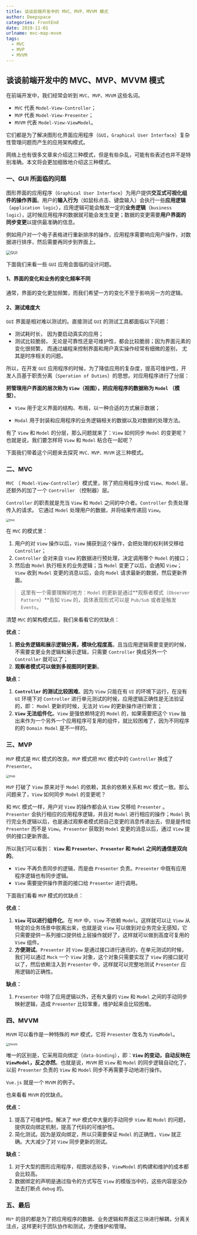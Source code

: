 ```yaml
---
title: 谈谈前端开发中的 MVC、MVP、MVVM 模式
author: Deepspace
categories: FrontEnd
date: 2019-11-01
urlname: mvc-map-mvvm
tags:
  - MVC
  - MVP
  - MVVM
---
```


## 谈谈前端开发中的 MVC、MVP、MVVM 模式

在前端开发中，我们经常会听到 `MVC`、`MVP`、`MVVM` 这些名词。

- `MVC` 代表 `Model-View-Controller`；
- `MVP` 代表 `Model-View-Presenter`；
- `MVVM` 代表 `Model-View-ViewModel`。

它们都是为了解决图形化界面应用程序（`GUI`，`Graphical User Interface`）复杂性管理问题而产生的应用架构模式。

网络上也有很多文章来介绍这三种模式，但是有些杂乱，可能有些表述也并不是特别准确。本文将会更加细致地介绍这三种模式。

<!-- more -->

### 一、GUI 所面临的问题

图形界面的应用程序（`Graphical User Interface`）为用户提供**交互式可视化组件的操作界面**。用户的**输入行为**（如鼠标点击、键盘输入）会执行一些**应用逻辑**（`application logic`），应用逻辑可能会触发一定的**业务逻辑**（`business logic`），这时候应用程序的数据就可能会发生变更；数据的变更需要**用户界面的同步变更**以提供最准确的信息。

例如用户对一个电子表格进行重新排序的操作，应用程序需要响应用户操作，对数据进行排序，然后需要再同步到界面上。

<img src="https://raw.githubusercontent.com/IDeepspace/ImageHosting/master/FrontEnd/gui.png" alt="GUI" style="zoom:75%;" />

下面我们来看一些 `GUI` 应用会面临的设计问题。

#### 1、界面的变化和业务的变化频率不同

通常，界面的变化更加频繁，而我们希望一方的变化不至于影响另一方的逻辑。

#### 2、测试难度大

`GUI` 界面是相对难以测试的。直接测试 `GUI` 的测试工具都面临以下问题：

- 测试耗时长， 因为要启动真实的应用；
- 测试比较脆弱， 无论是可靠性还是可维护性，都会比较脆弱；因为界面元素的变化很频繁， 而通过编程来控制界面和用户真实操作经常有细微的差别， 尤其是时序相关的问题。

所以，在开发 `GUI` 应用程序的时候，为了降低应用的复杂度，提高可维护性，开发人员基于职责分离（`Speration of Duties`）的思想，对应用程序进行了分层：

**把管理用户界面的层次称为 `View`（视图），把应用程序的数据称为 `Model` （模型）**。

- `View` 用于定义界面的结构、布局，以一种合适的方式展示数据；

- `Modal` 用于封装和应用程序的业务逻辑相关的数据以及对数据的处理方法。

有了 `View` 和 `Model` 的分层，那么问题就来了：`View` 如何同步 `Model` 的变更呢？也就是说，我们要怎样将 `View` 和 `Model` 粘合在一起呢？

下面我们带着这个问题来去探究 `MVC、MVP、MVVM` 这三种模式。

### 二、MVC

`MVC` （ `Model-View-Controller`）模式里，除了把应用程序分成 `View`、`Model` 层，还额外的加了一个 `Controller` （控制器）层。

`Controller` 的职责就是充当 `View` 和 `Model` 之间的中介者。`Controller` 负责处理传入的请求。 它通过 `Model` 处理用户的数据，并将结果传递回 `View`。

<img src="https://raw.githubusercontent.com/IDeepspace/ImageHosting/master/FrontEnd/mvc.jpg" alt="mvc" style="zoom: 55%;" />

在 `MVC` 的模式里：

1. 用户的对 `View` 操作以后，`View` 捕获到这个操作，会把处理的权利转交移给 `Controller`；
2. `Controller` 会对来自 `View` 的数据进行预处理，决定调用哪个 `Model` 的接口；
3. 然后由 `Model` 执行相关的业务逻辑；当 `Model` 变更了以后，会通知 `View`；`View` 收到 `Model` 变更的消息以后，会向 `Model` 请求最新的数据，然后更新界面。

> 这里有一个需要理解的地方：`Model` 的更新是通过**观察者模式（`Observer Pattern`）**告知 `View` 的，具体表现形式可以是 `Pub/Sub` 或者是触发 `Events`。

清楚 `MVC` 的架构模式后，我们来看看它的优缺点：

**优点：**

1. **把业务逻辑和展示逻辑分离，模块化程度高**。且当应用逻辑需要变更的时候，不需要变更业务逻辑和展示逻辑，只需要 `Controller` 换成另外一个 `Controller` 就可以了；
2. **观察者模式可以做到多视图同时更新**。

**缺点：**

1. **`Controller` 的测试比较困难**。因为 `View` 只能在有 `UI` 的环境下运行，在没有 `UI` 环境下对 `Controller` 进行单元测试的时候，应用逻辑正确性是无法验证的，即： `Model` 更新的时候，无法对 `View` 的更新操作进行断言；
2. **`View` 无法组件化**。`View` 是强依赖特定的 `Model` 的，如果需要把这个 `View` 抽出来作为一个另外一个应用程序可复用的组件，就比较困难了，因为不同程序的的 `Domain Model` 是不一样的。

### 三、MVP

`MVP` 模式是 `MVC` 模式的改良。`MVP` 模式把 `MVC` 模式中的 `Controller` 换成了 `Presenter`。

<img src="https://raw.githubusercontent.com/IDeepspace/ImageHosting/master/FrontEnd/mvp.jpg" alt="mvp" style="zoom: 55%;" />

`MVP` 打破了 `View` 原来对于 `Model` 的依赖，其余的依赖关系和 `MVC` 模式一致。那么问题来了，`View` 如何同步 `Model` 的变更呢？

和 `MVC` 模式一样，用户对 `View` 的操作都会从 `View` 交移给 `Presenter` 。`Presenter` 会执行相应的应用程序逻辑，并且对 `Model` 进行相应的操作；`Model` 执行完业务逻辑以后，也是通过观察者模式把自己变更的消息传递出去，但是是传给 `Presenter` 而不是 `View`。`Presenter` 获取到 `Model` 变更的消息以后，通过 `View` 提供的接口更新界面。

所以我们可以看到： **`View` 和 `Presenter`、`Presenter` 和 `Model` 之间的通信是双向的**。

- `View` 不再负责同步的逻辑，而是由 `Presenter` 负责。`Presenter` 中既有应用程序逻辑也有同步逻辑。
- `View` 需要提供操作界面的接口给 `Presenter` 进行调用。

下面我们看看 `MVP` 模式的优缺点：

**优点：**

1. **`View` 可以进行组件化**。在 `MVP` 中，`View` 不依赖 `Model`。这样就可以让 `View` 从特定的业务场景中脱离出来，也就是说 `View` 可以做到对业务完全无感知，它只需要提供一系列接口提供给上层操作就好了，这样就可以做到高度可复用的 `View` 组件。
2. **方便测试**。`Presenter` 对 `View` 是通过接口进行通讯的，在单元测试的时候，我们可以通过 `Mock` 一个 `View` 对象，这个对象只需要实现了 `View` 的接口就可以了，然后依赖注入到 `Presenter` 中，这样就可以完整地测试 `Presenter` 应用逻辑的正确性。

**缺点：**

1. `Presenter` 中除了应用逻辑以外，还有大量的 `View` 和 `Model` 之间的手动同步映射逻辑，造成 `Presenter` 比较笨重，维护起来会比较困难。

### 四、MVVM

`MVVM` 可以看作是一种特殊的 `MVP` 模式，它将 `Presenter` 改名为 `ViewModel`。

<img src="https://raw.githubusercontent.com/IDeepspace/ImageHosting/master/FrontEnd/mvvm.jpg" alt="mvvm" style="zoom: 55%;" />

唯一的区别是，它采用双向绑定（`data-binding`），即：**`View` 的变动，自动反映在 `ViewModel`，反之亦然**。也就是说，`MVVM` 把 `View` 和 `Model` 的同步逻辑自动化了，以前 `Presenter` 负责的 `View` 和 `Model` 同步不再需要手动地进行操作。

`Vue.js` 就是一个 `MVVM` 的例子。

也来看看 `MVVM` 的优缺点。

**优点：**

1. 提高了可维护性。解决了 `MVP` 模式中大量的手动同步 `View` 和 `Model` 的问题，提供双向绑定机制，提高了代码的可维护性。
2. 简化测试。因为是双向绑定，所以只需要保证 `Model` 的正确性，`View` 就正确。大大减少了对 `View` 同步更新的测试。

**缺点：**

1. 对于大型的图形应用程序，视图状态较多，`ViewModel` 的构建和维护的成本都会比较高。
2. 数据绑定的声明是通过指令的方式写在 `View` 的模版当中的，这些内容是没办法去打断点 `debug` 的。

### 五、最后

`MV*` 的目的都是为了把应用程序的数据、业务逻辑和界面这三块进行解耦，分离关注点，这样更利于团队协作和测试，方便维护和管理。
